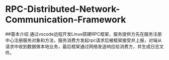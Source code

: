 # RPC-Distributed-Network-Communication-Framework

##基本介绍
通过vscode远程开发Linux搭建RPC框架，服务提供方先在服务注册中心注册服务对象和方法，服务消费方发起rpc请求后被框架接受并上报，对端从请求中收到数据做本地业务，最后框架通过网络发送响应给消费方，并生成日志文件。
